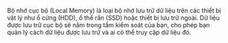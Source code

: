 Bộ nhớ cục bộ (Local Memory) là loại bộ nhớ lưu trữ dữ liệu trên các thiết bị vật lý như ổ cứng (HDD), ổ thể rắn (SSD) hoặc thiết bị lưu trữ ngoài. Dữ liệu được lưu trữ cục bộ sẽ nằm trong tầm kiểm soát của bạn, cho phép bạn quản lý cách dữ liệu được lưu trữ và ai có thể truy cập dữ liệu đó.